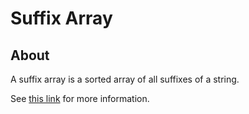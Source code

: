 # Suffix Array

## About

A suffix array is a sorted array of all suffixes of a string.

See [this link](https://codeforces.com/edu/course/2/lesson/2) for more information.
